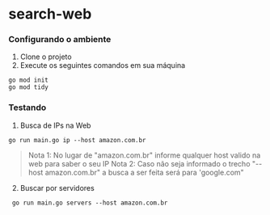 # search-web
### Configurando o ambiente
1. Clone o projeto
2. Execute os seguintes comandos em sua máquina
```shell
go mod init
go mod tidy
```
### Testando
1. Busca de IPs na Web
```shell
go run main.go ip --host amazon.com.br
```
> Nota 1: No lugar de "amazon.com.br" informe qualquer host valido na web para saber o seu IP
> Nota 2: Caso não seja informado o trecho "--host amazon.com.br" a busca a ser feita será para 'google.com"

2. Buscar por servidores
```shell
 go run main.go servers --host amazon.com.br
 ```
